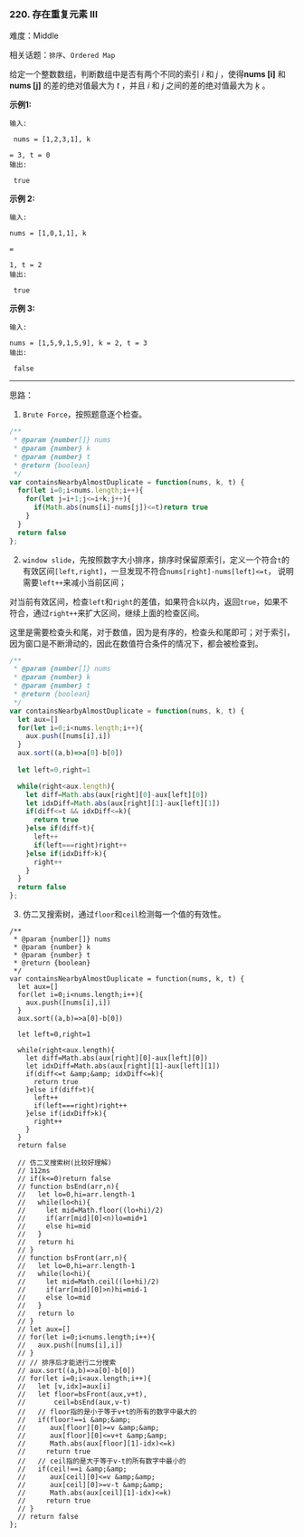 ### 220. 存在重复元素 III

难度：Middle

相关话题：`排序`、`Ordered Map`

给定一个整数数组，判断数组中是否有两个不同的索引 *i*  和 *j* ，使得**nums [i]**  和**nums [j]** 的差的绝对值最大为 *t* ，并且 *i*  和 *j*  之间的差的绝对值最大为 *ķ* 。



**示例1:** 



```
输入:

 nums = [1,2,3,1], k

= 3, t = 0
输出:

 true
```


**示例 2:** 



```
输入:

nums = [1,0,1,1], k

=

1, t = 2
输出:

 true
```


**示例 3:** 



```
输入:

nums = [1,5,9,1,5,9], k = 2, t = 3
输出:

 false
```



-----

思路：

1. `Brute Force`，按照题意逐个检查。

```js
/**
 * @param {number[]} nums
 * @param {number} k
 * @param {number} t
 * @return {boolean}
 */
var containsNearbyAlmostDuplicate = function(nums, k, t) {
  for(let i=0;i<nums.length;i++){
    for(let j=i+1;j<=i+k;j++){
      if(Math.abs(nums[i]-nums[j])<=t)return true
    }
  }
  return false
};
```

2. `window slide`，先按照数字大小排序，排序时保留原索引，定义一个符合`t`的有效区间`[left,right]`，一旦发现不符合`nums[right]-nums[left]<=t`，
说明需要`left++`来减小当前区间；

对当前有效区间，检查`left`和`right`的差值，如果符合`k`以内，返回`true`，如果不符合，通过`right++`来扩大区间，继续上面的检查区间。

这里是需要检查头和尾，对于数值，因为是有序的，检查头和尾即可；对于索引，因为窗口是不断滑动的，因此在数值符合条件的情况下，都会被检查到。

```js
/**
 * @param {number[]} nums
 * @param {number} k
 * @param {number} t
 * @return {boolean}
 */
var containsNearbyAlmostDuplicate = function(nums, k, t) {
  let aux=[]
  for(let i=0;i<nums.length;i++){
    aux.push([nums[i],i])
  }
  aux.sort((a,b)=>a[0]-b[0])
  
  let left=0,right=1

  while(right<aux.length){
    let diff=Math.abs(aux[right][0]-aux[left][0])
    let idxDiff=Math.abs(aux[right][1]-aux[left][1])
    if(diff<=t && idxDiff<=k){
      return true
    }else if(diff>t){
      left++
      if(left===right)right++
    }else if(idxDiff>k){
      right++
    }
  }
  return false
};
```

3. 仿二叉搜索树，通过`floor`和`ceil`检测每一个值的有效性。
```
/**
 * @param {number[]} nums
 * @param {number} k
 * @param {number} t
 * @return {boolean}
 */
var containsNearbyAlmostDuplicate = function(nums, k, t) {
  let aux=[]
  for(let i=0;i<nums.length;i++){
    aux.push([nums[i],i])
  }
  aux.sort((a,b)=>a[0]-b[0])
  
  let left=0,right=1

  while(right<aux.length){
    let diff=Math.abs(aux[right][0]-aux[left][0])
    let idxDiff=Math.abs(aux[right][1]-aux[left][1])
    if(diff<=t &amp;&amp; idxDiff<=k){
      return true
    }else if(diff>t){
      left++
      if(left===right)right++
    }else if(idxDiff>k){
      right++
    }
  }
  return false
  
  // 仿二叉搜索树(比较好理解)
  // 112ms
  // if(k<=0)return false
  // function bsEnd(arr,n){
  //   let lo=0,hi=arr.length-1
  //   while(lo<hi){
  //     let mid=Math.floor((lo+hi)/2)
  //     if(arr[mid][0]<n)lo=mid+1
  //     else hi=mid
  //   }
  //   return hi
  // }
  // function bsFront(arr,n){
  //   let lo=0,hi=arr.length-1
  //   while(lo<hi){
  //     let mid=Math.ceil((lo+hi)/2)
  //     if(arr[mid][0]>n)hi=mid-1
  //     else lo=mid
  //   }
  //   return lo
  // }
  // let aux=[]
  // for(let i=0;i<nums.length;i++){
  //   aux.push([nums[i],i])
  // }
  // // 排序后才能进行二分搜索
  // aux.sort((a,b)=>a[0]-b[0])  
  // for(let i=0;i<aux.length;i++){
  //   let [v,idx]=aux[i]
  //   let floor=bsFront(aux,v+t),
  //       ceil=bsEnd(aux,v-t)
  //   // floor指的是小于等于v+t的所有的数字中最大的
  //   if(floor!==i &amp;&amp;
  //      aux[floor][0]>=v &amp;&amp;
  //      aux[floor][0]<=v+t &amp;&amp;
  //      Math.abs(aux[floor][1]-idx)<=k)
  //     return true
  //   // ceil指的是大于等于v-t的所有数字中最小的
  //   if(ceil!==i &amp;&amp;
  //      aux[ceil][0]<=v &amp;&amp;
  //      aux[ceil][0]>=v-t &amp;&amp;
  //      Math.abs(aux[ceil][1]-idx)<=k)
  //     return true
  // }
  // return false
};
```

